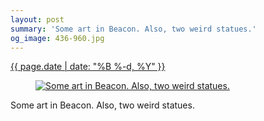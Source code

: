 ```yaml
---
layout: post
summary: 'Some art in Beacon. Also, two weird statues.'
og_image: 436-960.jpg
---
```


<p>
 <time>
  <a href="/436">
   {{ page.date | date: "%B %-d, %Y" }}
  </a>
 </time>
 <a href="/436">
  <figure data-taken="10/26/2015">
   <img alt="Some art in Beacon. Also, two weird statues." sizes="(min-width: 700px) 50vw, calc(100vw - 2rem)" src="{{ site.assets_url }}/436-480.jpg" srcset="{{ site.assets_url }}/436-960.jpg 960w, {{ site.assets_url }}/436-720.jpg 720w, {{ site.assets_url }}/436-480.jpg 480w, {{ site.assets_url }}/436-240.jpg 240w"/>
  </figure>
 </a>
 <span>
  Some art in Beacon. Also, two weird statues.
 </span>
</p>
